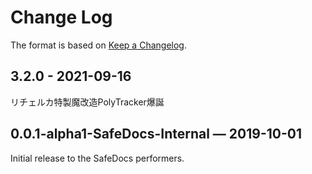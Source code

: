 # Change Log

The format is based on [Keep a Changelog](http://keepachangelog.com/).

## 3.2.0 - 2021-09-16
リチェルカ特製魔改造PolyTracker爆誕

## 0.0.1-alpha1-SafeDocs-Internal — 2019-10-01

Initial release to the SafeDocs performers.
